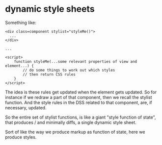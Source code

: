 # dynamic style sheets


Something like:

```
<div class=component stylist="styleMe()">
  ...
</div>

...

<script>
    function styleMe(...some relevant properties of view and element...) {
        // do some things to work out which styles
        // then return CSS rules
    }
</script>
```

The idea is these rules get updated when the element gets updated.
So for instance if we redraw a part of that component, then we recall the stylist function.
And the style rules in the DSS related to that component, are, if necessary, updated.

So the entire set of stylist functions, is like a giant 
"style function of state", that produces / and minimally diffs, 
a single dynamic style sheet.


Sort of like the way we produce markup as function of state, here we produce styles.


